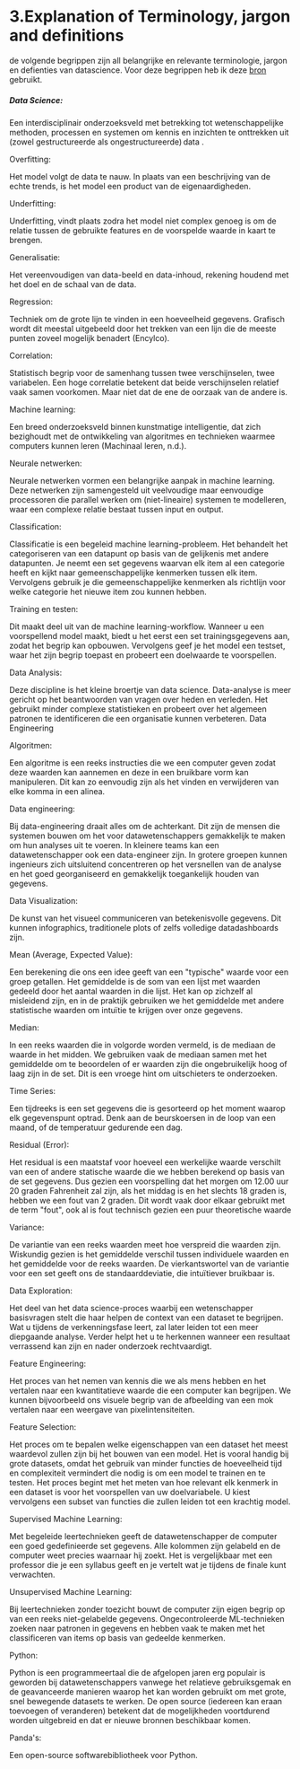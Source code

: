 # 3.Explanation of Terminology, jargon and definitions
de volgende begrippen zijn all belangrijke en relevante terminologie, jargon en defienties van datascience. Voor deze begrippen heb ik deze [bron](http://www.datascienceglossary.org/) gebruikt. 


##### Data Science:

Een interdisciplinair onderzoeksveld met betrekking tot wetenschappelijke methoden, processen en systemen om kennis en inzichten te onttrekken uit (zowel gestructureerde als ongestructureerde) data . 

Overfitting:

Het model volgt de data te nauw. In plaats van een beschrijving van de echte trends, is het model een product van de eigenaardigheden. 

Underfitting:

Underfitting, vindt plaats zodra het model niet complex genoeg is om de relatie tussen de gebruikte features en de voorspelde waarde in kaart te brengen. 

Generalisatie:

Het vereenvoudigen van data-beeld en data-inhoud, rekening houdend met het doel en de schaal van de data.

Regression:

Techniek om de grote lijn te vinden in een hoeveelheid gegevens. Grafisch wordt dit meestal uitgebeeld door het trekken van een lijn die de meeste punten zoveel mogelijk benadert (Encylco). 

Correlation:

Statistisch begrip voor de samenhang tussen twee verschijnselen, twee variabelen. Een hoge correlatie betekent dat beide verschijnselen relatief vaak samen voorkomen. Maar niet dat de ene de oorzaak van de andere is.

Machine learning:

Een breed onderzoeksveld binnen kunstmatige intelligentie, dat zich bezighoudt met de ontwikkeling van algoritmes en technieken waarmee computers kunnen leren (Machinaal leren, n.d.). 

Neurale netwerken:

Neurale netwerken vormen een belangrijke aanpak in machine learning. Deze netwerken zijn samengesteld uit veelvoudige maar eenvoudige processoren die parallel werken om (niet-lineaire) systemen te modelleren, waar een complexe relatie bestaat tussen input en output.

Classification:

Classificatie is een begeleid machine learning-probleem. Het behandelt het categoriseren van een datapunt op basis van de gelijkenis met andere datapunten. Je neemt een set gegevens waarvan elk item al een categorie heeft en kijkt naar gemeenschappelijke kenmerken tussen elk item. Vervolgens gebruik je die gemeenschappelijke kenmerken als richtlijn voor welke categorie het nieuwe item zou kunnen hebben.

Training en testen:

Dit maakt deel uit van de machine learning-workflow. Wanneer u een voorspellend model maakt, biedt u het eerst een set trainingsgegevens aan, zodat het begrip kan opbouwen. Vervolgens geef je het model een testset, waar het zijn begrip toepast en probeert een doelwaarde te voorspellen.

Data Analysis:

Deze discipline is het kleine broertje van data science. Data-analyse is meer gericht op het beantwoorden van vragen over heden en verleden. Het gebruikt minder complexe statistieken en probeert over het algemeen patronen te identificeren die een organisatie kunnen verbeteren.
Data Engineering

Algoritmen:

Een algoritme is een reeks instructies die we een computer geven zodat deze waarden kan aannemen en deze in een bruikbare vorm kan manipuleren. Dit kan zo eenvoudig zijn als het vinden en verwijderen van elke komma in een alinea.

Data engineering:

Bij data-engineering draait alles om de achterkant. Dit zijn de mensen die systemen bouwen om het voor datawetenschappers gemakkelijk te maken om hun analyses uit te voeren. In kleinere teams kan een datawetenschapper ook een data-engineer zijn. In grotere groepen kunnen ingenieurs zich uitsluitend concentreren op het versnellen van de analyse en het goed georganiseerd en gemakkelijk toegankelijk houden van gegevens.

Data Visualization:

De kunst van het visueel communiceren van betekenisvolle gegevens. Dit kunnen infographics, traditionele plots of zelfs volledige datadashboards zijn.

Mean (Average, Expected Value):

Een berekening die ons een idee geeft van een "typische" waarde voor een groep getallen. Het gemiddelde is de som van een lijst met waarden gedeeld door het aantal waarden in die lijst. Het kan op zichzelf al misleidend zijn, en in de praktijk gebruiken we het gemiddelde met andere statistische waarden om intuïtie te krijgen over onze gegevens.

Median:

In een reeks waarden die in volgorde worden vermeld, is de mediaan de waarde in het midden. We gebruiken vaak de mediaan samen met het gemiddelde om te beoordelen of er waarden zijn die ongebruikelijk hoog of laag zijn in de set. Dit is een vroege hint om uitschieters te onderzoeken.

Time Series:

Een tijdreeks is een set gegevens die is gesorteerd op het moment waarop elk gegevenspunt optrad. Denk aan de beurskoersen in de loop van een maand, of de temperatuur gedurende een dag.

Residual (Error):

Het residual is een maatstaf voor hoeveel een werkelijke waarde verschilt van een of andere statische waarde die we hebben berekend op basis van de set gegevens. Dus gezien een voorspelling dat het morgen om 12.00 uur 20 graden Fahrenheit zal zijn, als het middag is en het slechts 18 graden is, hebben we een fout van 2 graden. Dit wordt vaak door elkaar gebruikt met de term "fout", ook al is fout technisch gezien een puur theoretische waarde

Variance:

De variantie van een reeks waarden meet hoe verspreid die waarden zijn. Wiskundig gezien is het gemiddelde verschil tussen individuele waarden en het gemiddelde voor de reeks waarden. De vierkantswortel van de variantie voor een set geeft ons de standaarddeviatie, die intuïtiever bruikbaar is.


Data Exploration:

Het deel van het data science-proces waarbij een wetenschapper basisvragen stelt die haar helpen de context van een dataset te begrijpen. Wat u tijdens de verkenningsfase leert, zal later leiden tot een meer diepgaande analyse. Verder helpt het u te herkennen wanneer een resultaat verrassend kan zijn en nader onderzoek rechtvaardigt.

Feature Engineering:

Het proces van het nemen van kennis die we als mens hebben en het vertalen naar een kwantitatieve waarde die een computer kan begrijpen. We kunnen bijvoorbeeld ons visuele begrip van de afbeelding van een mok vertalen naar een weergave van pixelintensiteiten.

Feature Selection:

Het proces om te bepalen welke eigenschappen van een dataset het meest waardevol zullen zijn bij het bouwen van een model. Het is vooral handig bij grote datasets, omdat het gebruik van minder functies de hoeveelheid tijd en complexiteit vermindert die nodig is om een model te trainen en te testen. Het proces begint met het meten van hoe relevant elk kenmerk in een dataset is voor het voorspellen van uw doelvariabele. U kiest vervolgens een subset van functies die zullen leiden tot een krachtig model.

Supervised Machine Learning:

Met begeleide leertechnieken geeft de datawetenschapper de computer een goed gedefinieerde set gegevens. Alle kolommen zijn gelabeld en de computer weet precies waarnaar hij zoekt. Het is vergelijkbaar met een professor die je een syllabus geeft en je vertelt wat je tijdens de finale kunt verwachten.

Unsupervised Machine Learning:

Bij leertechnieken zonder toezicht bouwt de computer zijn eigen begrip op van een reeks niet-gelabelde gegevens. Ongecontroleerde ML-technieken zoeken naar patronen in gegevens en hebben vaak te maken met het classificeren van items op basis van gedeelde kenmerken.

Python:

Python is een programmeertaal die de afgelopen jaren erg populair is geworden bij datawetenschappers vanwege het relatieve gebruiksgemak en de geavanceerde manieren waarop het kan worden gebruikt om met grote, snel bewegende datasets te werken. De open source (iedereen kan eraan toevoegen of veranderen) betekent dat de mogelijkheden voortdurend worden uitgebreid en dat er nieuwe bronnen beschikbaar komen.

Panda's:

Een open-source softwarebibliotheek voor Python. 



